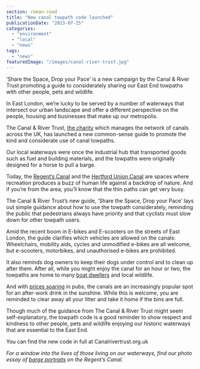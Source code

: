 ```yaml
---
section: roman-road
title: "New canal towpath code launched"
publicationDate: "2023-07-25"
categories: 
  - "environment"
  - "local"
  - "news"
tags: 
  - "news"
featuredImage: "/images/canal-river-trust.jpg"
---
```


‘Share the Space, Drop your Pace’ is a new campaign by the Canal & River Trust promoting a guide to considerately sharing our East End towpaths with other people, pets and wildlife.

In East London, we’re lucky to be served by a number of waterways that intersect our urban landscape and offer a different perspective on the people, housing and businesses that make up our metropolis. 

The Canal & River Trust, [the charity](https://canalrivertrust.org.uk/) which manages the network of canals across the UK, has launched a new common-sense guide to promote the kind and considerate use of canal towpaths.

Our local waterways were once the industrial hub that transported goods such as fuel and building materials, and the towpaths were originally designed for a horse to pull a barge. 

Today, the [Regent’s Canal](https://romanroadlondon.com/regents-canal-what-to-see-do-guide/) and the [Hertford Union Canal](https://romanroadlondon.com/hertford-union-canal-history-victoria-park/) are spaces where recreation produces a buzz of human life against a backdrop of nature. And if you’re from the area, you’ll know that the thin paths can get very busy. 

The Canal & River Trust’s new guide, ‘Share the Space, Drop your Pace’ lays out simple guidance about how to use the towpath considerately, reminding the public that pedestrians always have priority and that cyclists must slow down for other towpath users. 

Amid the recent boom in E-bikes and E-scooters on the streets of East London, the guide clarifies which vehicles are allowed on the canals: Wheelchairs, mobility aids, cycles and unmodified e-bikes are all welcome, but e-scooters, motorbikes, and unauthorised e-bikes are prohibited. 

It also reminds dog owners to keep their dogs under control and to clean up after them. After all, while you might enjoy the canal for an hour or two, the towpaths are home to many [boat dwellers](https://romanroadlondon.com/boat-life-regents-canal-photoessay/) and local wildlife. 

And with [prices soaring](https://romanroadlondon.com/articles/cost-living/) in pubs, the canals are an increasingly popular spot for an after-work drink in the sunshine. While this is welcome, you are reminded to clear away all your litter and take it home if the bins are full. 

Though much of the guidance from The Canal & River Trust might seem self-explanatory, the towpath code is a good reminder to show respect and kindness to other people, pets and wildlife enjoying our historic waterways that are essential to the East End. 

You can find the new code in full at Canalrivertrust.org.uk 

_For a window into the lives of those living on our waterways, find our photo essay of_ [_barge portraits_](https://romanroadlondon.com/regents-canal-boat-window-photos-rose-palmer/) _on the Regent’s Canal._ 

